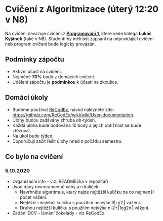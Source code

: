 # Cvičení z Algoritmizace (úterý 12:20 v N8)

Na cvičení navazuje cvičení z **[Programování 1](https://lukyjanek.github.io/teaching/21-22/NPRG030.html)**, které vede kolega **Lukáš Kyjánek** (také v N8).
Studenti by měli být zapsaní na odpovídající cvičení neb program cvičení bude logicky provázán.

## Podmínky zápočtu

- Aktivní účast na cvičení.
- Nejméně **70%** bodů z domácích cvičení.
- Udělení zápočtu je **podmínkou** k účasti na zkoušce.

## Domácí úkoly

- Budeme používat [ReCodEx](https://recodex.mff.cuni.cz/), návod naleznete zde: https://github.com/ReCodEx/wiki/wiki/User-documentation.
- Úlohy budou zadávány zhruba ob-týden.
- Každá úloha bude bodována 10 body a jejich obtížnost se bude ztěžovat.
- Na úkol bude týden.
- Doporučuji začít řešit úlohy hned z počátku semestru.

## Co bylo na cvičení

### 5.10.2020

* Organizační info - viz. READMEčka v repozitáři
* Jsou dány rovnoramenné váhy a n kuliček.
  * Navrhněte algoritmus, který najde nejtěžší kuličku na co nejmenší počet vážení.
  * Nejtěžší i nejlehčí kuličku s použitím nejvýše 3⎣n/2⎦ vážení.
  * Druhou nejtěžší kuličku s použitím nejvýše n-2+⎡log2n⎤ vážení.
* Zadání DCV - lámání čokolády - viz ReCodEx.
